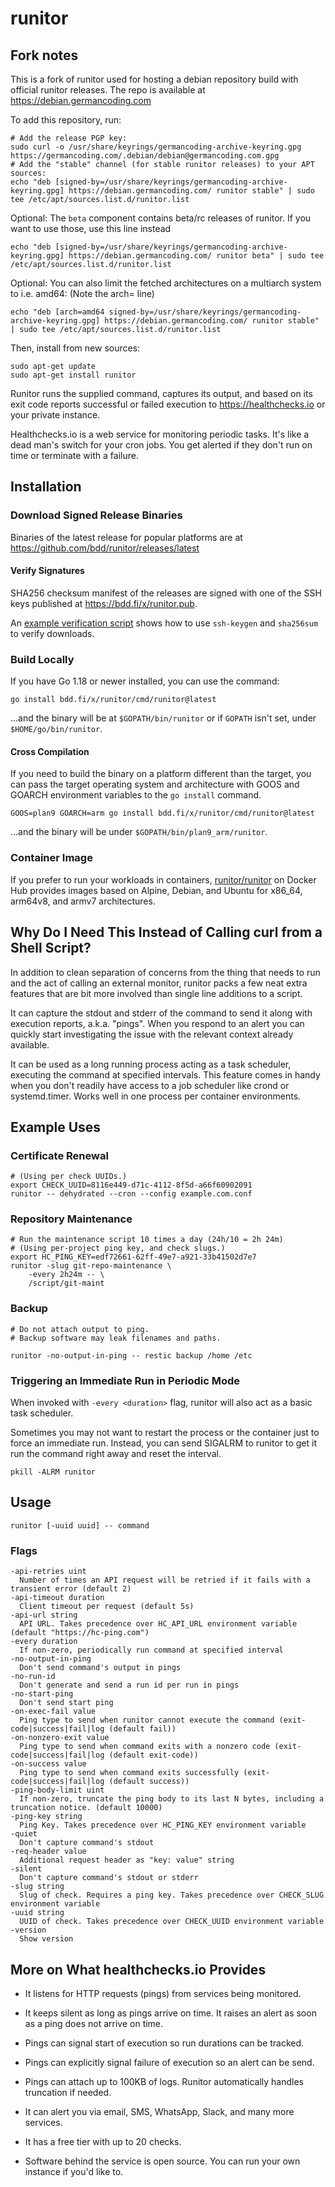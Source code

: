 # runitor

## Fork notes

This is a fork of runitor used for hosting a debian repository build with official runitor releases.
The repo is available at https://debian.germancoding.com

To add this repository, run:

```
# Add the release PGP key:
sudo curl -o /usr/share/keyrings/germancoding-archive-keyring.gpg https://germancoding.com/.debian/debian@germancoding.com.gpg
# Add the "stable" channel (for stable runitor releases) to your APT sources:
echo "deb [signed-by=/usr/share/keyrings/germancoding-archive-keyring.gpg] https://debian.germancoding.com/ runitor stable" | sudo tee /etc/apt/sources.list.d/runitor.list
```

Optional: The `beta` component contains beta/rc releases of runitor. If you want to use those, use this line instead
```
echo "deb [signed-by=/usr/share/keyrings/germancoding-archive-keyring.gpg] https://debian.germancoding.com/ runitor beta" | sudo tee /etc/apt/sources.list.d/runitor.list
```

Optional: You can also limit the fetched architectures on a multiarch system to i.e. amd64: (Note the arch= line)
```
echo "deb [arch=amd64 signed-by=/usr/share/keyrings/germancoding-archive-keyring.gpg] https://debian.germancoding.com/ runitor stable" | sudo tee /etc/apt/sources.list.d/runitor.list
```

Then, install from new sources:

```
sudo apt-get update
sudo apt-get install runitor
```


Runitor runs the supplied command, captures its output, and based on its exit
code reports successful or failed execution to https://healthchecks.io or your
private instance.

Healthchecks.io is a web service for monitoring periodic tasks. It's like a
dead man's switch for your cron jobs. You get alerted if they don't run on time
or terminate with a failure.

## Installation

### Download Signed Release Binaries

Binaries of the latest release for popular platforms are at
https://github.com/bdd/runitor/releases/latest

#### Verify Signatures

SHA256 checksum manifest of the releases are signed with one of the SSH
keys published at https://bdd.fi/x/runitor.pub.

An [example verification script](scripts/verify) shows how to use `ssh-keygen`
and `sha256sum` to verify downloads.

### Build Locally

If you have Go 1.18 or newer installed, you can use the command:

	go install bdd.fi/x/runitor/cmd/runitor@latest

...and the binary will be at `$GOPATH/bin/runitor` or if `GOPATH` isn't set,
under `$HOME/go/bin/runitor`.

#### Cross Compilation

If you need to build the binary on a platform different than the target, you
can pass the target operating system and architecture with GOOS and GOARCH
environment variables to the `go install` command.

	GOOS=plan9 GOARCH=arm go install bdd.fi/x/runitor/cmd/runitor@latest

...and the binary will be under `$GOPATH/bin/plan9_arm/runitor`.


### Container Image

If you prefer to run your workloads in containers,
[runitor/runitor](https://hub.docker.com/r/runitor/runitor) on Docker Hub
provides images based on Alpine, Debian, and Ubuntu for x86_64, arm64v8, and
armv7 architectures.


## Why Do I Need This Instead of Calling curl from a Shell Script?

In addition to clean separation of concerns from the thing that needs to run and
the act of calling an external monitor, runitor packs a few neat extra features
that are bit more involved than single line additions to a script.

It can capture the stdout and stderr of the command to send it along with
execution reports, a.k.a. "pings". When you respond to an alert you can quickly
start investigating the issue with the relevant context already available.

It can be used as a long running process acting as a task scheduler, executing
the command at specified intervals. This feature comes in handy when you don't
readily have access to a job scheduler like crond or systemd.timer. Works well
in one process per container environments.


## Example Uses

### Certificate Renewal

	# (Using per check UUIDs.)
	export CHECK_UUID=8116e449-d71c-4112-8f5d-a66f60902091
	runitor -- dehydrated --cron --config example.com.conf

### Repository Maintenance

	# Run the maintenance script 10 times a day (24h/10 = 2h 24m)
	# (Using per-project ping key, and check slugs.)
	export HC_PING_KEY=edf72661-62ff-49e7-a921-33b41502d7e7
	runitor -slug git-repo-maintenance \
		-every 2h24m -- \
		/script/git-maint

### Backup

	# Do not attach output to ping.
	# Backup software may leak filenames and paths.

	runitor -no-output-in-ping -- restic backup /home /etc

### Triggering an Immediate Run in Periodic Mode

When invoked with `-every <duration>` flag, runitor will also act as a basic
task scheduler.

Sometimes you may not want to restart the process or the container just to force
an immediate run. Instead, you can send SIGALRM to runitor to get it run the
command right away and reset the interval.

	pkill -ALRM runitor


## Usage

	runitor [-uuid uuid] -- command

### Flags

	-api-retries uint
	  Number of times an API request will be retried if it fails with a transient error (default 2)
	-api-timeout duration
	  Client timeout per request (default 5s)
	-api-url string
	  API URL. Takes precedence over HC_API_URL environment variable (default "https://hc-ping.com")
	-every duration
	  If non-zero, periodically run command at specified interval
	-no-output-in-ping
	  Don't send command's output in pings
	-no-run-id
	  Don't generate and send a run id per run in pings
	-no-start-ping
	  Don't send start ping
	-on-exec-fail value
	  Ping type to send when runitor cannot execute the command (exit-code|success|fail|log (default fail))
	-on-nonzero-exit value
	  Ping type to send when command exits with a nonzero code (exit-code|success|fail|log (default exit-code))
	-on-success value
	  Ping type to send when command exits successfully (exit-code|success|fail|log (default success))
	-ping-body-limit uint
	  If non-zero, truncate the ping body to its last N bytes, including a truncation notice. (default 10000)
	-ping-key string
	  Ping Key. Takes precedence over HC_PING_KEY environment variable
	-quiet
	  Don't capture command's stdout
	-req-header value
	  Additional request header as "key: value" string
	-silent
	  Don't capture command's stdout or stderr
	-slug string
	  Slug of check. Requires a ping key. Takes precedence over CHECK_SLUG environment variable
	-uuid string
	  UUID of check. Takes precedence over CHECK_UUID environment variable
	-version
	  Show version


## More on What healthchecks.io Provides

* It listens for HTTP requests (pings) from services being monitored.

* It keeps silent as long as pings arrive on time. It raises an alert as soon
  as a ping does not arrive on time.

* Pings can signal start of execution so run durations can be tracked.

* Pings can explicitly signal failure of execution so an alert can be send.

* Pings can attach up to 100KB of logs. Runitor automatically handles truncation if needed.

* It can alert you via email, SMS, WhatsApp, Slack, and many more services.

* It has a free tier with up to 20 checks.

* Software behind the service is open source. You can run your own instance if
  you'd like to.
